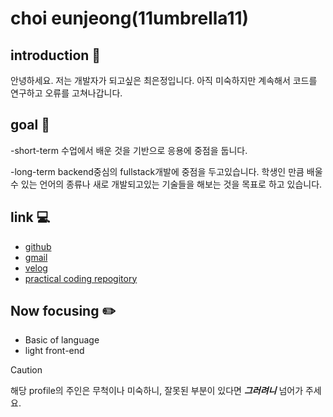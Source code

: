 # choi eunjeong(11umbrella11)

## introduction :wave:
안녕하세요. 저는 개발자가 되고싶은 최은정입니다.
아직 미숙하지만 계속해서 코드를 연구하고 오류를 고쳐나갑니다.

## goal :dart:
-short-term
  수업에서 배운 것을 기반으로 응용에 중점을 둡니다.
  
-long-term
  backend중심의 fullstack개발에 중점을 두고있습니다.
  학생인 만큼 배울수 있는 언어의 종류나 새로 개발되고있는 기술들을 해보는 것을 목표로 하고 있습니다.

## link :computer:
- [github](@11umbrella11)
- [gmail](sspokopoko22@gmail.com)
- [velog](https://velog.io/@11umbrella11/posts)
- [practical coding repogitory](https://github.com/11umbrella11/cod_study.git)

## Now focusing :pencil2:
- Basic of language
- light front-end

> [!CAUTION]
> 해당 profile의 주인은 무척이나 미숙하니, 잘못된 부분이 있다면 ***그러려니*** 넘어가 주세요.


